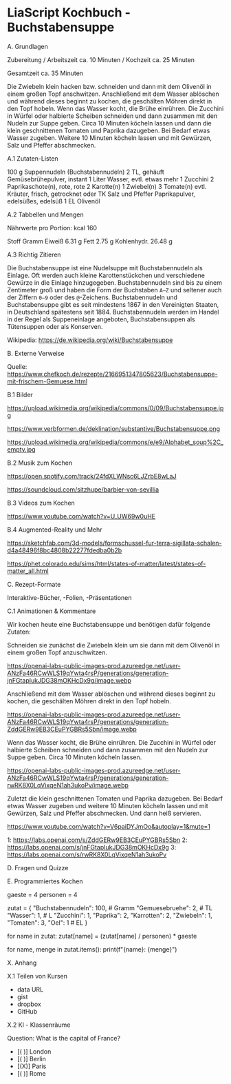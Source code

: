 # LiaScript Kochbuch - Buchstabensuppe


A. Grundlagen

Zubereitung / Arbeitszeit ca. 10 Minuten / Kochzeit ca. 25 Minuten

Gesamtzeit ca. 35 Minuten

Die Zwiebeln klein hacken bzw. schneiden und dann mit dem Olivenöl in einem großen Topf anschwitzen. Anschließend mit dem Wasser ablöschen und während dieses beginnt zu kochen, die geschälten Möhren direkt in den Topf hobeln.
Wenn das Wasser kocht, die Brühe einrühren. Die Zucchini in Würfel oder halbierte Scheiben schneiden und dann zusammen mit den Nudeln zur Suppe geben. Circa 10 Minuten köcheln lassen und dann die klein geschnittenen Tomaten und Paprika dazugeben.
Bei Bedarf etwas Wasser zugeben. Weitere 10 Minuten köcheln lassen und mit Gewürzen, Salz und Pfeffer abschmecken. 




A.1 Zutaten-Listen

100 g 	Suppennudeln (Buchstabennudeln)
2 TL, gehäuft 	Gemüsebrühepulver, instant
1 Liter 	Wasser, evtl. etwas mehr
1 Zucchini
2 Paprikaschote(n), rote, rote
2 Karotte(n)
1 Zwiebel(n)
3 Tomate(n)
evtl.
Kräuter, frisch, getrocknet oder TK
Salz und Pfeffer
Paprikapulver, edelsüßes, edelsüß
1 EL 	Olivenöl 



A.2 Tabbellen und Mengen

Nährwerte pro Portion: kcal 160

Stoff          Gramm
Eiweiß          6.31 g
Fett            2.75 g
Kohlenhydr.    26.48 g




A.3 Richtig Zitieren

Die Buchstabensuppe ist eine Nudelsuppe mit Buchstabennudeln als Einlage.
Oft werden auch kleine Karottenstückchen und verschiedene Gewürze in die Einlage hinzugegeben.
Buchstabennudeln sind bis zu einem Zentimeter groß und haben die Form der Buchstaben `A–Z` und seltener auch der Ziffern `0–9` oder des `@`-Zeichens.
Buchstabennudeln und Buchstabensuppe gibt es seit mindestens 1867 in den Vereinigten Staaten, in Deutschland spätestens seit 1884.
Buchstabennudeln werden im Handel in der Regel als Suppeneinlage angeboten, Buchstabensuppen als Tütensuppen oder als Konserven.

Wikipedia: https://de.wikipedia.org/wiki/Buchstabensuppe 




B. Externe Verweise

Quelle: https://www.chefkoch.de/rezepte/2166951347805623/Buchstabensuppe-mit-frischem-Gemuese.html




B.1 Bilder

https://upload.wikimedia.org/wikipedia/commons/0/09/Buchstabensuppe.jpg

https://www.verbformen.de/deklination/substantive/Buchstabensuppe.png

https://upload.wikimedia.org/wikipedia/commons/e/e9/Alphabet_soup%2C_empty.jpg




B.2 Musik zum Kochen

https://open.spotify.com/track/24fdXLWNsc6LJZrbE8wLaJ

https://soundcloud.com/sitzhupe/barbier-von-sevillia




B.3 Videos zum Kochen

https://www.youtube.com/watch?v=U_UW69w0uHE




B.4 Augmented-Reality und Mehr

https://sketchfab.com/3d-models/formschussel-fur-terra-sigillata-schalen-d4a48496f8bc4808b22277fdedba0b2b

https://phet.colorado.edu/sims/html/states-of-matter/latest/states-of-matter_all.html




C. Rezept-Formate

Interaktive-Bücher, -Folien, -Präsentationen




C.1 Animationen & Kommentare

Wir kochen heute eine Buchstabensuppe und benötigen dafür folgende Zutaten:

Schneiden sie zunächst die Zwiebeln klein um sie dann mit dem Olivenöl in einem großen Topf anzuschwitzen.

https://openai-labs-public-images-prod.azureedge.net/user-ANzFa46RCwWLS19qYwta4rsP/generations/generation-jnFGtapIukJDG38mOKHcDx9g/image.webp

Anschließend mit dem Wasser ablöschen und während dieses beginnt zu kochen, die geschälten Möhren direkt in den Topf hobeln.


https://openai-labs-public-images-prod.azureedge.net/user-ANzFa46RCwWLS19qYwta4rsP/generations/generation-ZddGERw9EB3CEuPYGBRs5Sbn/image.webp

Wenn das Wasser kocht, die Brühe einrühren.
Die Zucchini in Würfel oder halbierte Scheiben schneiden und dann zusammen mit den Nudeln zur Suppe geben. 
Circa 10 Minuten köcheln lassen.

https://openai-labs-public-images-prod.azureedge.net/user-ANzFa46RCwWLS19qYwta4rsP/generations/generation-rwRK8X0LqVixqeN1ah3ukoPv/image.webp


Zuletzt die klein geschnittenen Tomaten und Paprika dazugeben.
Bei Bedarf etwas Wasser zugeben und weitere 10 Minuten köcheln lassen und mit Gewürzen, Salz und Pfeffer abschmecken.
Und dann heiß servieren.

https://www.youtube.com/watch?v=V6paiDYJmOo&autoplay=1&mute=1


1: https://labs.openai.com/s/ZddGERw9EB3CEuPYGBRs5Sbn
2: https://labs.openai.com/s/jnFGtapIukJDG38mOKHcDx9g
3: https://labs.openai.com/s/rwRK8X0LqVixqeN1ah3ukoPv




D. Fragen und Quizze




E. Programmiertes Kochen

gaeste = 4
personen = 4

zutat = {
    "Buchstabennudeln": 100,  # Gramm
    "Gemuesebruehe": 2,       # TL
    "Wasser": 1,              # L
    "Zucchini": 1,
    "Paprika": 2,
    "Karrotten": 2,
    "Zwiebeln": 1,
    "Tomaten": 3,
    "Oel": 1                  # EL
}

for name in zutat:
    zutat[name] = (zutat[name] / personen) * gaeste

for name, menge in zutat.items():
    print(f"{name}: {menge}")

X. Anhang

X.1 Teilen von Kursen

- data URL 
- gist
- dropbox
- GitHub

X.2 Kl - Klassenräume

Question: What is the capital of France?

- [( )] London
- [( )] Berlin
- [(X)] Paris
- [( )] Rome
